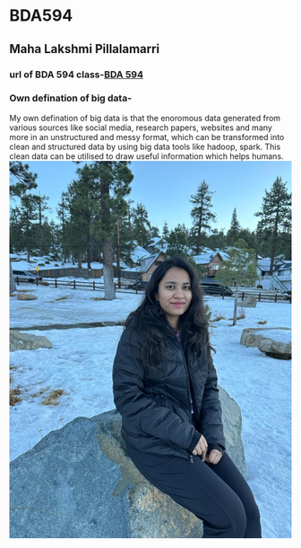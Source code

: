 # BDA594
## Maha Lakshmi Pillalamarri
### url of BDA 594 class-[BDA 594](https://sdsu.instructure.com/courses/141078)
### Own defination of big data- 
My own defination of big data is that the enoromous data generated from various sources like social media, research papers, websites and many more in an unstructured and messy format, which can be transformed into clean and structured data by using big data tools like hadoop, spark. This clean data  can be utilised to draw useful 
information which helps humans.
![Image](https://github.com/Mahalakshmi-Code/BDA594-Maha/blob/main/Maha%20Photo.jpeg?raw=true)
